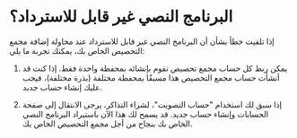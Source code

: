 # البرنامج النصي غير قابل للاسترداد؟

إذا تلقيت خطأ بشأن أن البرنامج النصي غير قابل للاسترداد عند محاولة إضافة مجمع التحصيص الخاص بك، يمكنك تجربة ما يلي:

   1. يمكن ربط كل حساب مجمع تحصيص تقوم بإنشائه بمحفظة واحدة فقط. إذا كنت قد أنشأت حساب مجمع التحصيص هذا مسبقًا بمحفظة مختلفة (بذرة مختلفة)، فيجب عليك إنشاء حساب جديد.

   2. إذا سبق لك استخدام "حساب التصويت"، لشراء التذاكر، يرجى الانتقال إلى صفحة الحسابات وإنشاء حساب جديد. قد يسمح لك هذا الآن باستيراد البرنامج النصي الخاص بك بنجاح من أجل مجمع التحصيص الخاص بك.
